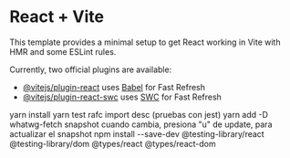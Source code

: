# React + Vite

This template provides a minimal setup to get React working in Vite with HMR and some ESLint rules.

Currently, two official plugins are available:

- [@vitejs/plugin-react](https://github.com/vitejs/vite-plugin-react/blob/main/packages/plugin-react/README.md) uses [Babel](https://babeljs.io/) for Fast Refresh
- [@vitejs/plugin-react-swc](https://github.com/vitejs/vite-plugin-react-swc) uses [SWC](https://swc.rs/) for Fast Refresh

yarn install
yarn test
rafc
import
desc (pruebas con jest)
yarn add -D whatwg-fetch
snapshot cuando cambia, presiona "u" de update, para actualizar el snapshot
npm install --save-dev @testing-library/react @testing-library/dom @types/react @types/react-dom